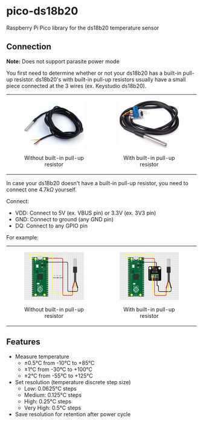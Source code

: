 # pico-ds18b20
Raspberry Pi Pico library for the ds18b20 temperature sensor

## Connection
**Note:** Does not support parasite power mode  

You first need to determine whether or not your ds18b20 has a built-in pull-up resistor. ds18b20's with built-in pull-up resistors usually have a small piece connected at the 3 wires (ex. Keystudio ds18b20).

<table>
  <tbody>
    <tr>
      <td>
        <figure>
          <p align="center" width="300px">
            <img src="images/ds18b20_without.jpg" width="300px">
            <figcaption><p align="center">Without built-in pull-up resistor</p></figcaption>
          </p>
        </figure>
      </td>
      <td>
        <figure>
          <p align="center" width="300px">
            <img src="images/ds18b20_with.jpg" width="300px">
            <figcaption><p align="center">With built-in pull-up resistor</p></figcaption>
          </p>
        </figure>
      </td>
    </tr>
  </tbody>
</table>

In case your ds18b20 doesn't have a built-in pull-up resistor, you need to connect one $4.7k\Omega$ yourself.

Connect:
- VDD: Connect to 5V (ex. VBUS pin) or 3.3V (ex. 3V3 pin)
- GND: Connect to ground (any GND pin)
- DQ: Connect to any GPIO pin

For example:

<table>
  <tbody>
    <tr>
      <td>
        <figure>
          <p align="center" width="300px">
            <img src="images/connection_without.png" width="300px">
            <figcaption><p align="center">Without built-in pull-up resistor</p></figcaption>
          </p>
        </figure>
      </td>
      <td>
        <figure>
          <p align="center" width="300px">
            <img src="images/connection_with.png" width="300px">
            <figcaption><p align="center">With built-in pull-up resistor</p></figcaption>
          </p>
        </figure>
      </td>
    </tr>
  </tbody>
</table>

## Features
- Measure temperature
  - &plusmn;0.5°C from -10°C to +85°C
  - &plusmn;1°C from -30°C to +100°C
  - &plusmn;2°C from -55°C to +125°C
- Set resolution (temperature discrete step size)
  - Low: 0.0625°C steps
  - Medium: 0.125°C steps
  - High: 0.25°C steps
  - Very High: 0.5°C steps
- Save resolution for retention after power cycle
